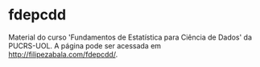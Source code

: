 # fdepcdd
Material do curso 'Fundamentos de Estatística para Ciência de Dados' da PUCRS-UOL.
A página pode ser acessada em http://filipezabala.com/fdepcdd/.

